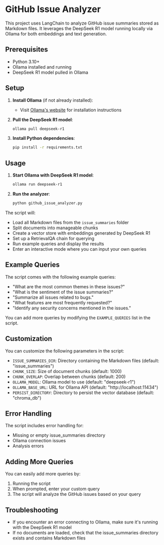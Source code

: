 # GitHub Issue Analyzer

This project uses LangChain to analyze GitHub issue summaries stored as Markdown files. It leverages the DeepSeek R1 model running locally via Ollama for both embeddings and text generation.

## Prerequisites

- Python 3.10+
- Ollama installed and running
- DeepSeek R1 model pulled in Ollama

## Setup

1. **Install Ollama** (if not already installed):
   - Visit [Ollama's website](https://ollama.ai/) for installation instructions

2. **Pull the DeepSeek R1 model**:
   ```bash
   ollama pull deepseek-r1
   ```

3. **Install Python dependencies**:
   ```bash
   pip install -r requirements.txt
   ```

## Usage

1. **Start Ollama with DeepSeek R1 model**:
   ```bash
   ollama run deepseek-r1
   ```

2. **Run the analyzer**:
   ```bash
   python github_issue_analyzer.py
   ```

The script will:
- Load all Markdown files from the `issue_summaries` folder
- Split documents into manageable chunks
- Create a vector store with embeddings generated by DeepSeek R1
- Set up a RetrievalQA chain for querying
- Run example queries and display the results
- Enter an interactive mode where you can input your own queries

## Example Queries

The script comes with the following example queries:
- "What are the most common themes in these issues?"
- "What is the sentiment of the issue summaries?"
- "Summarize all issues related to bugs."
- "What features are most frequently requested?"
- "Identify any security concerns mentioned in the issues."

You can add more queries by modifying the `EXAMPLE_QUERIES` list in the script.

## Customization

You can customize the following parameters in the script:
- `ISSUE_SUMMARIES_DIR`: Directory containing the Markdown files (default: "issue_summaries")
- `CHUNK_SIZE`: Size of document chunks (default: 1000)
- `CHUNK_OVERLAP`: Overlap between chunks (default: 200)
- `OLLAMA_MODEL`: Ollama model to use (default: "deepseek-r1")
- `OLLAMA_BASE_URL`: URL for Ollama API (default: "http://localhost:11434")
- `PERSIST_DIRECTORY`: Directory to persist the vector database (default: "chroma_db")

## Error Handling

The script includes error handling for:
- Missing or empty issue_summaries directory
- Ollama connection issues
- Analysis errors

## Adding More Queries

You can easily add more queries by:
1. Running the script
2. When prompted, enter your custom query
3. The script will analyze the GitHub issues based on your query

## Troubleshooting

- If you encounter an error connecting to Ollama, make sure it's running with the DeepSeek R1 model
- If no documents are loaded, check that the issue_summaries directory exists and contains Markdown files
